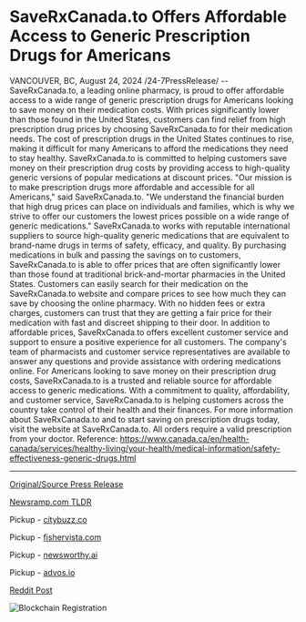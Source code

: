 # SaveRxCanada.to Offers Affordable Access to Generic Prescription Drugs for Americans

VANCOUVER, BC, August 24, 2024 /24-7PressRelease/ -- SaveRxCanada.to, a leading online pharmacy, is proud to offer affordable access to a wide range of generic prescription drugs for Americans looking to save money on their medication costs. With prices significantly lower than those found in the United States, customers can find relief from high prescription drug prices by choosing SaveRxCanada.to for their medication needs.  The cost of prescription drugs in the United States continues to rise, making it difficult for many Americans to afford the medications they need to stay healthy. SaveRxCanada.to is committed to helping customers save money on their prescription drug costs by providing access to high-quality generic versions of popular medications at discount prices.  "Our mission is to make prescription drugs more affordable and accessible for all Americans," said SaveRxCanada.to. "We understand the financial burden that high drug prices can place on individuals and families, which is why we strive to offer our customers the lowest prices possible on a wide range of generic medications."  SaveRxCanada.to works with reputable international suppliers to source high-quality generic medications that are equivalent to brand-name drugs in terms of safety, efficacy, and quality. By purchasing medications in bulk and passing the savings on to customers, SaveRxCanada.to is able to offer prices that are often significantly lower than those found at traditional brick-and-mortar pharmacies in the United States.  Customers can easily search for their medication on the SaveRxCanada.to website and compare prices to see how much they can save by choosing the online pharmacy. With no hidden fees or extra charges, customers can trust that they are getting a fair price for their medication with fast and discreet shipping to their door.  In addition to affordable prices, SaveRxCanada.to offers excellent customer service and support to ensure a positive experience for all customers. The company's team of pharmacists and customer service representatives are available to answer any questions and provide assistance with ordering medications online.  For Americans looking to save money on their prescription drug costs, SaveRxCanada.to is a trusted and reliable source for affordable access to generic medications. With a commitment to quality, affordability, and customer service, SaveRxCanada.to is helping customers across the country take control of their health and their finances.  For more information about SaveRxCanada.to and to start saving on prescription drugs today, visit the website at SaveRxCanada.to. All orders require a valid prescription from your doctor.  Reference: https://www.canada.ca/en/health-canada/services/healthy-living/your-health/medical-information/safety-effectiveness-generic-drugs.html 

---

[Original/Source Press Release](https://www.24-7pressrelease.com/press-release/513752/saverxcanadato-offers-affordable-access-to-generic-prescription-drugs-for-americans)
                    

[Newsramp.com TLDR](https://newsramp.com/curated-news/saverxcanada-to-offers-affordable-access-to-generic-prescription-drugs-for-americans/37064c583d7a001bf854e82f55bb31fb) 


Pickup - [citybuzz.co](https://citybuzz.co/2024/08/24/saverxcanada-to-provides-affordable-generic-prescription-drugs-to-american-consumers)

Pickup - [fishervista.com](https://fishervista.com/en/saverxcanada-to-provides-affordable-generic-prescription-drugs-for-americans/20245954)

Pickup - [newsworthy.ai](https://newsworthy.ai/curated/saverxcanada-to-emerges-as-cost-effective-solution-for-americans-seeking-affordable-generic-prescription-drugs/20245954)

Pickup - [advos.io](https://advos.io/en/saverxcanada-to-provides-affordable-generic-prescription-drugs-for-americans/20245954)
 



[Reddit Post](https://www.reddit.com/r/newsramp/comments/1f1rji4/saverxcanadato_offers_affordable_access_to/) 



![Blockchain Registration](https://cdn.newsramp.app/24-7PressRelease/qrcode/248/26/bold1SmN.webp)
